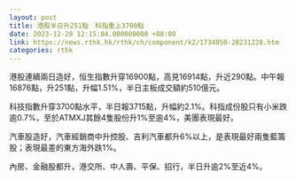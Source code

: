 ```yaml
---
layout: post
title: 港股半日升251點　科指重上3700點
date: 2023-12-28 12:15:04.000000000 +08:00
link: https://news.rthk.hk/rthk/ch/component/k2/1734050-20231228.htm
categories: rthk
---
```


港股連續兩日造好，恒生指數升穿16900點，高見16914點，升近290點。中午報16876點，升251點，升幅1.51%，半日主板成交額約510億元。

科技指數升穿3700點水平，半日報3715點，升幅約2.1%。科指成份股只有小米跌逾0.7%，至於ATMXJ其餘4隻股份升1%至逾4%，美團表現最好。

汽車股造好，汽車經銷商中升控股、吉利汽車都升6%以上，是表現最好兩隻藍籌股；表現最差的東方海外跌1%。

內房、金融股都升，港交所、中人壽、平保、招行，半日升逾2%至近4%。
